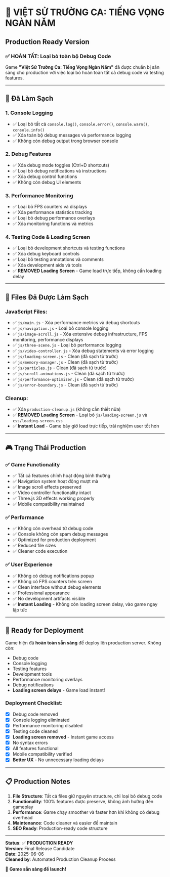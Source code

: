 # 🚀 VIỆT SỬ TRƯỜNG CA: TIẾNG VỌNG NGÀN NĂM
## Production Ready Version

### ✅ HOÀN TẤT: Loại bỏ toàn bộ Debug Code

Game **"Việt Sử Trường Ca: Tiếng Vọng Ngàn Năm"** đã được chuẩn bị sẵn sàng cho production với việc loại bỏ hoàn toàn tất cả debug code và testing features.

---

## 🧹 Đã Làm Sạch

### 1. **Console Logging**
- ✅ Loại bỏ tất cả `console.log()`, `console.error()`, `console.warn()`, `console.info()`
- ✅ Xóa toàn bộ debug messages và performance logging
- ✅ Không còn debug output trong browser console

### 2. **Debug Features**
- ✅ Xóa debug mode toggles (Ctrl+D shortcuts)
- ✅ Loại bỏ debug notifications và instructions
- ✅ Xóa debug control functions
- ✅ Không còn debug UI elements

### 3. **Performance Monitoring**
- ✅ Loại bỏ FPS counters và displays
- ✅ Xóa performance statistics tracking
- ✅ Loại bỏ debug performance overlays
- ✅ Xóa monitoring functions và metrics

### 4. **Testing Code & Loading Screen**
- ✅ Loại bỏ development shortcuts và testing functions
- ✅ Xóa debug keyboard controls
- ✅ Loại bỏ testing annotations và comments
- ✅ Xóa development aids và tools
- ✅ **REMOVED Loading Screen** - Game load trực tiếp, không cần loading delay

---

## 📁 Files Đã Được Làm Sạch

### JavaScript Files:
- ✅ `js/main.js` - Xóa performance metrics và debug shortcuts
- ✅ `js/navigation.js` - Loại bỏ console logging
- ✅ `js/image-scroll.js` - Xóa extensive debug infrastructure, FPS monitoring, performance displays
- ✅ `js/three-scene.js` - Loại bỏ performance logging
- ✅ `js/video-controller.js` - Xóa debug statements và error logging
- ✅ `js/loading-screen.js` - Clean (đã sạch từ trước)
- ✅ `js/memory-manager.js` - Clean (đã sạch từ trước)
- ✅ `js/particles.js` - Clean (đã sạch từ trước)
- ✅ `js/scroll-animations.js` - Clean (đã sạch từ trước)
- ✅ `js/performance-optimizer.js` - Clean (đã sạch từ trước)
- ✅ `js/error-boundary.js` - Clean (đã sạch từ trước)

### Cleanup:
- ✅ Xóa `production-cleanup.js` (không cần thiết nữa)
- ✅ **REMOVED Loading Screen** - Loại bỏ `js/loading-screen.js` và `css/loading-screen.css`
- ✅ **Instant Load** - Game bây giờ load trực tiếp, trải nghiệm user tốt hơn

---

## 🎮 Trạng Thái Production

### ✅ **Game Functionality**
- ✅ Tất cả features chính hoạt động bình thường
- ✅ Navigation system hoạt động mượt mà
- ✅ Image scroll effects preserved
- ✅ Video controller functionality intact
- ✅ Three.js 3D effects working properly
- ✅ Mobile compatibility maintained

### ✅ **Performance**
- ✅ Không còn overhead từ debug code
- ✅ Console không còn spam debug messages
- ✅ Optimized for production deployment
- ✅ Reduced file sizes
- ✅ Cleaner code execution

### ✅ **User Experience**
- ✅ Không có debug notifications popup
- ✅ Không có FPS counters trên screen
- ✅ Clean interface without debug elements
- ✅ Professional appearance
- ✅ No development artifacts visible
- ✅ **Instant Loading** - Không còn loading screen delay, vào game ngay lập tức

---

## 🚀 Ready for Deployment

Game hiện đã **hoàn toàn sẵn sàng** để deploy lên production server. Không còn:
- Debug code
- Console logging
- Testing features
- Development tools
- Performance monitoring overlays
- Debug notifications
- **Loading screen delays** - Game load instant!

### Deployment Checklist:
- [x] Debug code removed
- [x] Console logging eliminated
- [x] Performance monitoring disabled
- [x] Testing code cleaned
- [x] **Loading screen removed** - Instant game access
- [x] No syntax errors
- [x] All features functional
- [x] Mobile compatibility verified
- [x] **Better UX** - No unnecessary loading delays

---

## 📋 Production Notes

1. **File Structure**: Tất cả files giữ nguyên structure, chỉ loại bỏ debug code
2. **Functionality**: 100% features được preserve, không ảnh hưởng đến gameplay
3. **Performance**: Game chạy smoother và faster hơn khi không có debug overhead
4. **Maintenance**: Code cleaner và easier để maintain
5. **SEO Ready**: Production-ready code structure

---

**Status**: ✅ **PRODUCTION READY**  
**Version**: Final Release Candidate  
**Date**: 2025-06-06  
**Cleaned by**: Automated Production Cleanup Process  

🎉 **Game sẵn sàng để launch!**
